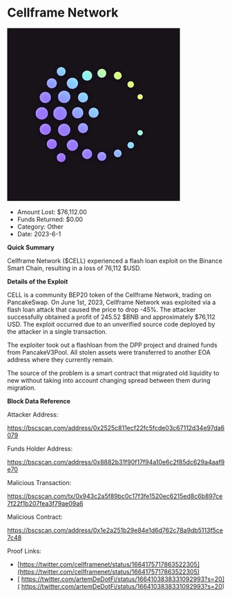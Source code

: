 # Cellframe Network
![Cellframe Network](/rektimages/Cellframe-Network.png)
- Amount Lost: $76,112.00
- Funds Returned: $0.00
- Category: Other
- Date: 2023-6-1

**Quick Summary**

Cellframe Network ($CELL) experienced a flash loan exploit on the Binance Smart Chain, resulting in a loss of 76,112 $USD.

  


 **Details of the Exploit**

CELL is a community BEP20 token of the Cellframe Network, trading on PancakeSwap. On June 1st, 2023, Cellframe Network was exploited via a flash loan attack that caused the price to drop -45%. The attacker successfully obtained a profit of 245.52 $BNB and approximately $76,112 USD. The exploit occurred due to an unverified source code deployed by the attacker in a single transaction.

The exploiter took out a flashloan from the DPP project and drained funds from PancakeV3Pool. All stolen assets were transferred to another EOA address where they currently remain.

The source of the problem is a smart contract that migrated old liquidity to new without taking into account changing spread between them during migration.

  


 **Block Data Reference**

Attacker Address:

https://bscscan.com/address/0x2525c811ecf22fc5fcde03c67112d34e97da6079

  


Funds Holder Address:

https://bscscan.com/address/0x8882b31f90f17f94a10e6c2f85dc629a4aaf9e70

  


Malicious Transaction:

https://bscscan.com/tx/0x943c2a5f89bc0c17f3fe1520ec6215ed8c6b897ce7f22f1b207fea3f79ae09a6

  


Malicious Contract:

https://bscscan.com/address/0x1e2a251b29e84e1d6d762c78a9db5113f5ce7c48


Proof Links:
- [https://twitter.com/cellframenet/status/1664175717863522305](https://twitter.com/cellframenet/status/1664175717863522305)
- [ https://twitter.com/artemDeDotFi/status/1664103838331092993?s=20]( https://twitter.com/artemDeDotFi/status/1664103838331092993?s=20)


